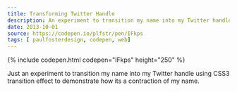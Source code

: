 ```yaml
---
title: Transforming Twitter Handle
description: An experiment to transition my name into my Twitter handle using CSS3 transition effect to demonstrate how its a contraction of my name.
date: 2013-10-01
source: https://codepen.io/plfstr/pen/IFkps
tags: [ paulfosterdesign, codepen, web]
---
```

{% include codepen.html codepen="IFkps" height="250" %}

Just an experiment to transition my name into my Twitter handle using CSS3 transition effect to demonstrate how its a contraction of my name.
